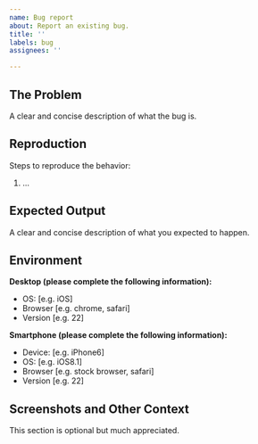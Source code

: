 ```yaml
---
name: Bug report
about: Report an existing bug.
title: ''
labels: bug
assignees: ''

---
```


## The Problem

A clear and concise description of what the bug is.

## Reproduction

Steps to reproduce the behavior:

1. ...

## Expected Output

A clear and concise description of what you expected to happen.

## Environment

**Desktop (please complete the following information):**

- OS: [e.g. iOS]
- Browser [e.g. chrome, safari]
- Version [e.g. 22]

**Smartphone (please complete the following information):**

- Device: [e.g. iPhone6]
- OS: [e.g. iOS8.1]
- Browser [e.g. stock browser, safari]
- Version [e.g. 22]

## Screenshots and Other Context

This section is optional but much appreciated.
